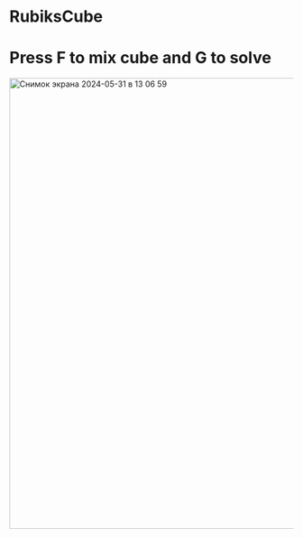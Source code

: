 # RubiksCube
# Press F to mix cube and G to solve 
<img width="799" alt="Снимок экрана 2024-05-31 в 13 06 59" src="https://github.com/nebarrow/RubiksCube/assets/101344206/995f4242-ec9b-4f55-bec2-4665a0310921">
